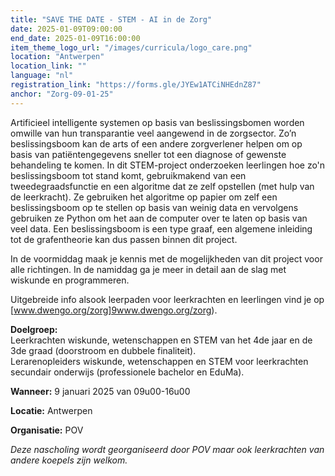 ```yaml
---
title: "SAVE THE DATE - STEM - AI in de Zorg"
date: 2025-01-09T09:00:00
end_date: 2025-01-09T16:00:00
item_theme_logo_url: "/images/curricula/logo_care.png"
location: "Antwerpen"
location_link: ""
language: "nl"
registration_link: "https://forms.gle/JYEw1ATCiNHEdnZ87"
anchor: "Zorg-09-01-25"
---
```


Artificieel intelligente systemen op basis van beslissingsbomen worden omwille van hun transparantie veel aangewend in de zorgsector. 
Zo’n beslissingsboom kan de arts of een andere zorgverlener helpen om op basis van patiëntengegevens sneller tot een diagnose of gewenste 
behandeling te komen. In dit STEM-project onderzoeken leerlingen hoe zo'n beslissingsboom tot stand komt, gebruikmakend van een 
tweedegraadsfunctie en een algoritme dat ze zelf opstellen (met hulp van de leerkracht). 
Ze gebruiken het algoritme op papier om zelf een beslissingsboom op te stellen op basis van weinig data 
en vervolgens gebruiken ze Python om het aan de computer over te laten op basis van veel data. 
Een beslissingsboom is een type graaf, een algemene inleiding tot de grafentheorie kan dus passen binnen dit project.

In de voormiddag maak je kennis met de mogelijkheden van dit project voor alle richtingen.
In de namiddag ga je meer in detail aan de slag met wiskunde en programmeren.

Uitgebreide info alsook leerpaden voor leerkrachten en leerlingen vind je op [www.dwengo.org/zorg]9www.dwengo.org/zorg).

**Doelgroep:**<br>
Leerkrachten wiskunde, wetenschappen en STEM van het 4de jaar en de 3de graad (doorstroom en dubbele finaliteit).<br>
Lerarenopleiders wiskunde, wetenschappen en STEM voor leerkrachten secundair onderwijs (professionele bachelor en EduMa).

**Wanneer:** 9 januari 2025 van 09u00-16u00<br>

**Locatie:** Antwerpen

**Organisatie:** POV

*Deze nascholing wordt georganiseerd door POV maar ook leerkrachten van andere koepels zijn welkom.*
